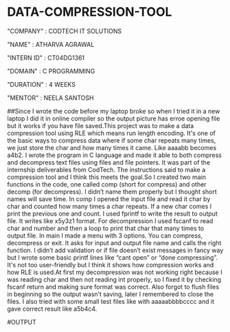 # DATA-COMPRESSION-TOOL

"COMPANY" : CODTECH IT SOLUTIONS

"NAME" : ATHARVA AGRAWAL

"INTERN ID" : CT04DG1361

"DOMAIN" : C PROGRAMMING

"DURATION" : 4 WEEKS

"MENTOR" : NEELA SANTOSH

##Since I wrote the code before my laptop broke so when I tried it in a new laptop I did it in online compiler so the output picture has erroe opening file but it works if you have file saved.This project was to make a data compression tool using RLE which means run length encoding. It's one of the basic ways to compress data where if some char repeats many times, we just store the char and how many times it came. Like aaaabb becomes a4b2. I wrote the program in C language and made it able to both compress and decompress text files using files and file pointers. It was part of the internship deliverables from CodTech. The instructions said to make a compression tool and I think this meets the goal.So I created two main functions in the code, one called comp (short for compress) and other decomp (for decompress). I didn’t name them properly but I thought short names will save time. In comp I opened the input file and read it char by char and counted how many times a char repeats. If a new char comes I print the previous one and count. I used fprintf to write the result to output file. It writes like x5y3z1 format. For decompression I used fscanf to read char and number and then a loop to print that char that many times to output file.
In main I made a menu with 3 options. You can compress, decompress or exit. It asks for input and output file name and calls the right function. I didn’t add validation or if file doesn’t exist messages in fancy way but I wrote some basic printf lines like “cant open” or “done compressing”. It's not too user-friendly but I think it shows how compression works and how RLE is used.At first my decompression was not working right because I was reading char and then not reading int properly, so I fixed it by checking fscanf return and making sure format was correct. Also forgot to flush files in beginning so the output wasn’t saving, later I remembered to close the files. I also tried with some small test files like with aaaaabbbbcccc and it gave correct result like a5b4c4.

#OUTPUT

